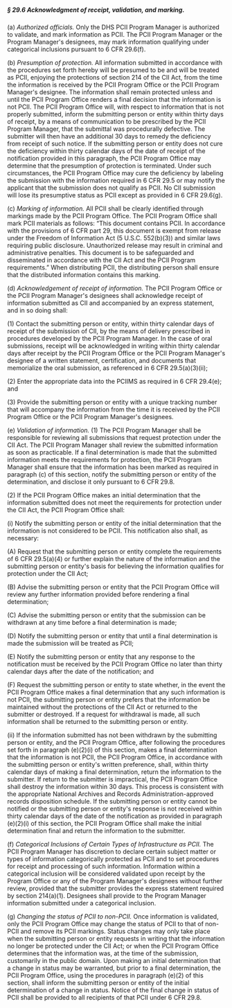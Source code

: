 ##### § 29.6 Acknowledgment of receipt, validation, and marking. #####

(a) *Authorized officials.* Only the DHS PCII Program Manager is authorized to validate, and mark information as PCII. The PCII Program Manager or the Program Manager's designees, may mark information qualifying under categorical inclusions pursuant to 6 CFR 29.6(f).

(b) *Presumption of protection.* All information submitted in accordance with the procedures set forth hereby will be presumed to be and will be treated as PCII, enjoying the protections of section 214 of the CII Act, from the time the information is received by the PCII Program Office or the PCII Program Manager's designee. The information shall remain protected unless and until the PCII Program Office renders a final decision that the information is not PCII. The PCII Program Office will, with respect to information that is not properly submitted, inform the submitting person or entity within thirty days of receipt, by a means of communication to be prescribed by the PCII Program Manager, that the submittal was procedurally defective. The submitter will then have an additional 30 days to remedy the deficiency from receipt of such notice. If the submitting person or entity does not cure the deficiency within thirty calendar days of the date of receipt of the notification provided in this paragraph, the PCII Program Office may determine that the presumption of protection is terminated. Under such circumstances, the PCII Program Office may cure the deficiency by labeling the submission with the information required in 6 CFR 29.5 or may notify the applicant that the submission does not qualify as PCII. No CII submission will lose its presumptive status as PCII except as provided in 6 CFR 29.6(g).

(c) *Marking of information.* All PCII shall be clearly identified through markings made by the PCII Program Office. The PCII Program Office shall mark PCII materials as follows: “This document contains PCII. In accordance with the provisions of 6 CFR part 29, this document is exempt from release under the Freedom of Information Act (5 U.S.C. 552(b)(3)) and similar laws requiring public disclosure. Unauthorized release may result in criminal and administrative penalties. This document is to be safeguarded and disseminated in accordance with the CII Act and the PCII Program requirements.” When distributing PCII, the distributing person shall ensure that the distributed information contains this marking.

(d) *Acknowledgement of receipt of information.* The PCII Program Office or the PCII Program Manager's designees shall acknowledge receipt of information submitted as CII and accompanied by an express statement, and in so doing shall:

(1) Contact the submitting person or entity, within thirty calendar days of receipt of the submission of CII, by the means of delivery prescribed in procedures developed by the PCII Program Manager. In the case of oral submissions, receipt will be acknowledged in writing within thirty calendar days after receipt by the PCII Program Office or the PCII Program Manager's designee of a written statement, certification, and documents that memorialize the oral submission, as referenced in 6 CFR 29.5(a)(3)(ii);

(2) Enter the appropriate data into the PCIIMS as required in 6 CFR 29.4(e); and

(3) Provide the submitting person or entity with a unique tracking number that will accompany the information from the time it is received by the PCII Program Office or the PCII Program Manager's designees.

(e) *Validation of information.* (1) The PCII Program Manager shall be responsible for reviewing all submissions that request protection under the CII Act. The PCII Program Manager shall review the submitted information as soon as practicable. If a final determination is made that the submitted information meets the requirements for protection, the PCII Program Manager shall ensure that the information has been marked as required in paragraph (c) of this section, notify the submitting person or entity of the determination, and disclose it only pursuant to 6 CFR 29.8.

(2) If the PCII Program Office makes an initial determination that the information submitted does not meet the requirements for protection under the CII Act, the PCII Program Office shall:

(i) Notify the submitting person or entity of the initial determination that the information is not considered to be PCII. This notification also shall, as necessary:

(A) Request that the submitting person or entity complete the requirements of 6 CFR 29.5(a)(4) or further explain the nature of the information and the submitting person or entity's basis for believing the information qualifies for protection under the CII Act;

(B) Advise the submitting person or entity that the PCII Program Office will review any further information provided before rendering a final determination;

(C) Advise the submitting person or entity that the submission can be withdrawn at any time before a final determination is made;

(D) Notify the submitting person or entity that until a final determination is made the submission will be treated as PCII;

(E) Notify the submitting person or entity that any response to the notification must be received by the PCII Program Office no later than thirty calendar days after the date of the notification; and

(F) Request the submitting person or entity to state whether, in the event the PCII Program Office makes a final determination that any such information is not PCII, the submitting person or entity prefers that the information be maintained without the protections of the CII Act or returned to the submitter or destroyed. If a request for withdrawal is made, all such information shall be returned to the submitting person or entity.

(ii) If the information submitted has not been withdrawn by the submitting person or entity, and the PCII Program Office, after following the procedures set forth in paragraph (e)(2)(i) of this section, makes a final determination that the information is not PCII, the PCII Program Office, in accordance with the submitting person or entity's written preference, shall, within thirty calendar days of making a final determination, return the information to the submitter. If return to the submitter is impractical, the PCII Program Office shall destroy the information within 30 days. This process is consistent with the appropriate National Archives and Records Administration-approved records disposition schedule. If the submitting person or entity cannot be notified or the submitting person or entity's response is not received within thirty calendar days of the date of the notification as provided in paragraph (e)(2)(i) of this section, the PCII Program Office shall make the initial determination final and return the information to the submitter.

(f) *Categorical Inclusions of Certain Types of Infrastructure as PCII.* The PCII Program Manager has discretion to declare certain subject matter or types of information categorically protected as PCII and to set procedures for receipt and processing of such information. Information within a categorical inclusion will be considered validated upon receipt by the Program Office or any of the Program Manager's designees without further review, provided that the submitter provides the express statement required by section 214(a)(1). Designees shall provide to the Program Manager information submitted under a categorical inclusion.

(g) *Changing the status of PCII to non-PCII.* Once information is validated, only the PCII Program Office may change the status of PCII to that of non-PCII and remove its PCII markings. Status changes may only take place when the submitting person or entity requests in writing that the information no longer be protected under the CII Act; or when the PCII Program Office determines that the information was, at the time of the submission, customarily in the public domain. Upon making an initial determination that a change in status may be warranted, but prior to a final determination, the PCII Program Office, using the procedures in paragraph (e)(2) of this section, shall inform the submitting person or entity of the initial determination of a change in status. Notice of the final change in status of PCII shall be provided to all recipients of that PCII under 6 CFR 29.8.